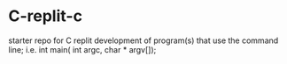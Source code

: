 # C-replit-c
starter repo for C replit development of program(s) that use the command line; i.e. int main( int argc, char * argv[]);
